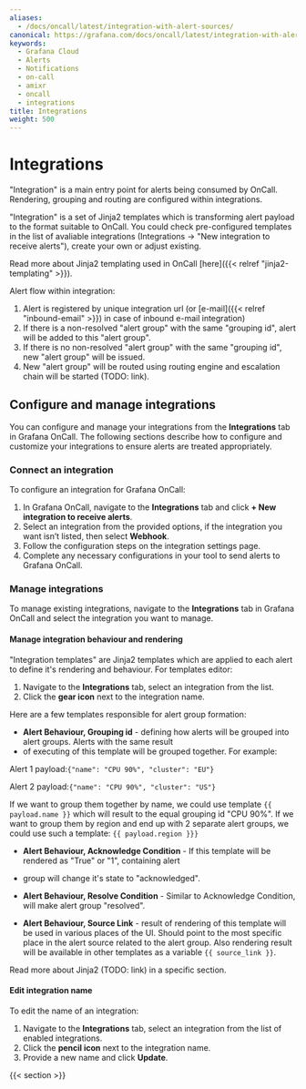 ```yaml
---
aliases:
  - /docs/oncall/latest/integration-with-alert-sources/
canonical: https://grafana.com/docs/oncall/latest/integration-with-alert-sources/
keywords:
  - Grafana Cloud
  - Alerts
  - Notifications
  - on-call
  - amixr
  - oncall
  - integrations
title: Integrations
weight: 500
---
```


# Integrations

"Integration" is a main entry point for alerts being consumed by OnCall. Rendering, grouping and routing are configured
within integrations.

"Integration" is a set of Jinja2 templates which is transforming alert payload to the format suitable to OnCall.
You could check pre-configured templates in the list of avaliable integrations (Integrations ->
"New integration to receive alerts"), create your own or adjust existing.

Read more about Jinja2 templating used in OnCall [here]({{< relref "jinja2-templating" >}}).

Alert flow within integration:

1. Alert is registered by unique integration url (or [e-mail]({{< relref "inbound-email" >}}) in case of inbound e-mail
integration)
2. If there is a non-resolved "alert group" with the same "grouping id", alert will be added to this "alert group".
3. If there is no non-resolved "alert group" with the same "grouping id", new "alert group" will be issued.
4. New "alert group" will be routed using routing engine and escalation chain will be started (TODO: link).

## Configure and manage integrations

You can configure and manage your integrations from the **Integrations** tab in Grafana OnCall. The following sections
describe how to configure and customize your integrations to ensure alerts are treated appropriately.

### Connect an integration

To configure an integration for Grafana OnCall:

1. In Grafana OnCall, navigate to the **Integrations** tab and click **+ New integration to receive alerts**.
2. Select an integration from the provided options, if the integration you want isn’t listed, then select **Webhook**.
3. Follow the configuration steps on the integration settings page.
4. Complete any necessary configurations in your tool to send alerts to Grafana OnCall.

### Manage integrations

To manage existing integrations, navigate to the **Integrations** tab in Grafana OnCall and select the integration
you want to manage.

#### Manage integration behaviour and rendering

"Integration templates" are Jinja2 templates which are applied to each alert to define it's rendering and behaviour.
For templates editor:

1. Navigate to the **Integrations** tab, select an integration from the list.
2. Click the **gear icon** next to the integration name.

Here are a few templates responsible for alert group formation:

- **Alert Behaviour, Grouping id** - defining how alerts will be grouped into alert groups. Alerts with the same result
- of executing of this template will be grouped together. For example:

Alert 1 payload:`{"name": "CPU 90%", "cluster": "EU"}`

Alert 2 payload:`{"name": "CPU 90%", "cluster": "US"}`

If we want to group them together by name, we could use template `{{ payload.name }}` which will result to the equal
grouping id "CPU 90%". If we want to group them by region and end up with 2 separate alert groups, we could use such a
template: `{{ payload.region }}}`

- **Alert Behaviour, Acknowledge Condition** - If this template will be rendered as "True" or "1", containing alert
- group will change it's state to "acknowledged".

- **Alert Behaviour, Resolve Condition** - Similar to Acknowledge Condition, will make alert group "resolved".

- **Alert Behaviour, Source Link** - result of rendering of this template will be used in various places of the UI.
Should point to the most specific place in the alert source related to the alert group. Also rendering result will be
available in other templates as a variable `{{ source_link }}`.

Read more about Jinja2 (TODO: link) in a specific section.

#### Edit integration name

To edit the name of an integration:

1. Navigate to the **Integrations** tab, select an integration from the list of enabled integrations.
2. Click the **pencil icon** next to the integration name.
3. Provide a new name and click **Update**.

{{< section >}}
